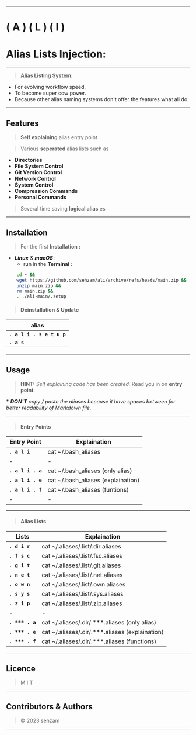 #
---
# ( A ) ( L ) ( I ) 
# Alias Lists Injection: 

---
> __Alias Listing System__: 

  - For evolving workflow speed.
  - To become super cow power.
  - Because other alias naming systems don't offer the features what ali do.

  ---
## Features

> __Self explaining__ alias entry point

> Various __seperated__ alias lists such as 
  
  - __Directories__
  - __File System Control__
  - __Git Version Control__
  - __Network Control__
  - __System Control__
  - __Compression Commands__
  - __Personal Commands__ 
> Several time saving __logical alias__ es

---
##  Installation

> For the first __Installation :__ 
 
 - ___Linux__ & __macOS___ : 
   - run in the __Terminal__ :
  
```bash
    cd ~ && 
    wget https://github.com/sehzam/ali/archive/refs/heads/main.zip && 
    unzip main.zip && 
    rm main.zip && 
    . ./ali-main/.setup
```
> #### __Deinstallation__ __&__                     __Update__  

| alias                          |
|--------------------------------|
| __`. a l i . s e t u p`__  |     
 __`. a s`__  |                    

> #### 


---
## Usage

> __HINT:__ _Self explaining code has been created._ Read you in on __entry point__.

__*__ ____DON'T__ copy / paste the aliases because it have spaces between for better readability of Markdown file_._


---

> #### Entry Points
|        Entry Point         |         Explaination                   |
|----------------------------|----------------------------------------|
| __`. a l i`__              | cat ~/.bash_aliases                    |
|-|-|
| __`. a l i . a`__          | cat ~/.bash_aliases (only alias)       |
| __`. a l i . e`__          | cat ~/.bash_aliases (explaination)     |
| __`. a l i . f`__          | cat ~/.bash_aliases (funtions)         |
|-|-|

---

> #### Alias Lists
|        Lists               |            Explaination                  |
|----------------------------|------------------------------------------|
| __`. d i r`__              | cat ~/.aliases/.list/.dir.aliases              | 
| __`. f s c`__              | cat ~/.aliases/.list/.fsc.aliases              | 
| __`. g i t`__              | cat ~/.aliases/.list/.git.aliases              | 
| __`. n e t`__              | cat ~/.aliases/.list/.net.aliases              | 
| __`. o w n`__              | cat ~/.aliases/.list/.own.aliases              | 
| __`. s y s`__              | cat ~/.aliases/.list/.sys.aliases              | 
| __`. z i p`__              | cat ~/.aliases/.list/.zip.aliases              | 
|-|-|
| __`. *** . a`__          | cat ~/.aliases/.dir/.***.aliases (only alias)  |
| __`. *** . e`__          | cat ~/.aliases/.dir/.***.aliases (explaination)|
| __`. *** . f`__          | cat ~/.aliases/.dir/.***.aliases (functions)   |

---
## Licence

> M  I  T
---
## Contributors & Authors

> © 2023 sehzam
---